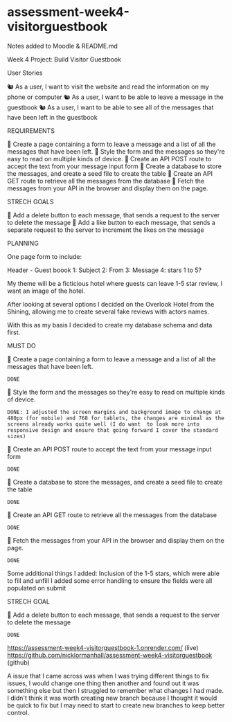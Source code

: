 # assessment-week4-visitorguestbook

Notes added to Moodle & README.md

Week 4 Project: Build Visitor Guestbook

User Stories

🐿️ As a user, I want to visit the website and read the information on my phone or computer
🐿️ As a user, I want to be able to leave a message in the guestbook
🐿️ As a user, I want to be able to see all of the messages that have been left in the guestbook

REQUIREMENTS

🎯 Create a page containing a form to leave a message and a list of all the messages that have been left.
🎯 Style the form and the messages so they're easy to read on multiple kinds of device.
🎯 Create an API POST route to accept the text from your message input form
🎯 Create a database to store the messages, and create a seed file to create the table
🎯 Create an API GET route to retrieve all the messages from the database
🎯 Fetch the messages from your API in the browser and display them on the page.

STRECH GOALS

🏹 Add a delete button to each message, that sends a request to the server to delete the message
🏹 Add a like button to each message, that sends a separate request to the server to increment the likes on the message

PLANNING

One page form to include:

Header - Guest boook
1: Subject
2: From
3: Message
4: stars 1 to 5?

My theme will be a ficticious hotel where guests can leave 1-5 star review, I want an image of the hotel.

After looking at several options I decided on the Overlook Hotel from the Shining, allowing me to create several fake reviews with actors names.

With this as my basis I decided to create my database schema and data first.

MUST DO

🎯 Create a page containing a form to leave a message and a list of all the messages that have been left.

    DONE

🎯 Style the form and the messages so they're easy to read on multiple kinds of device.

    DONE: I adjusted the screen margins and background image to change at 480px (for mobile) and 768 for tablets, the changes are minimal as the screens already works quite well (I do want  to look more into responsive design and ensure that going forward I cover the standard sizes)

🎯 Create an API POST route to accept the text from your message input form

    DONE

🎯 Create a database to store the messages, and create a seed file to create the table

    DONE

🎯 Create an API GET route to retrieve all the messages from the database

    DONE

🎯 Fetch the messages from your API in the browser and display them on the page.

    DONE

Some additional things I added:
Inclusion of the 1-5 stars, which were able to fill and unfill
I added some error handling to ensure the fields were all populated on submit

STRECH GOAL

🏹 Add a delete button to each message, that sends a request to the server to delete the message

    DONE

https://assessment-week4-visitorguestbook-1.onrender.com/ (live)
https://github.com/nicklormanhall/assessment-week4-visitorguestbook (github)

A issue that I came across was when I was trying different things to fix issues, I would change one thing then another and found out it was something else but then I struggled to remember what changes I had made. I didn't think it was worth creating new branch because I thought it would be quick to fix but I may need to start to create new branches to keep better control.
